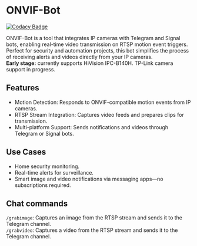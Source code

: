 # ONVIF-Bot

[![Codacy Badge](https://api.codacy.com/project/badge/Grade/7e52f88546764858807cd56467cd9cc1)](https://app.codacy.com/gh/kulleradam/onvif-bot?utm_source=github.com&utm_medium=referral&utm_content=kulleradam/onvif-bot&utm_campaign=Badge_Grade)

ONVIF-Bot is a tool that integrates IP cameras with Telegram and Signal bots, enabling real-time video transmission on RTSP motion event triggers. Perfect for security and automation projects, this bot simplifies the process of receiving alerts and videos directly from your IP cameras.  
**Early stage:** currently supports HiVision IPC-B140H. TP-Link camera support in progress.

## Features

- Motion Detection: Responds to ONVIF-compatible motion events from IP cameras.
- RTSP Stream Integration: Captures video feeds and prepares clips for transmission.
- Multi-platform Support: Sends notifications and videos through Telegram or Signal bots.

## Use Cases

- Home security monitoring.
- Real-time alerts for surveillance.
- Smart image and video notifications via messaging apps—no subscriptions required.

## Chat commands

`/grabimage`: Captures an image from the RTSP stream and sends it to the Telegram channel.  
`/grabvideo`: Captures a video from the RTSP stream and sends it to the Telegram channel.
